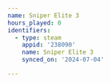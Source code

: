 ```yaml
---
name: Sniper Elite 3
hours_played: 0
identifiers:
  - type: steam
    appid: '238090'
    name: Sniper Elite 3
    synced_on: '2024-07-04'

---
```

